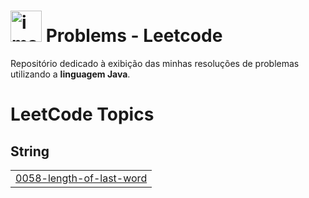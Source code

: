 # <img width="50" alt="image" src="https://github.com/user-attachments/assets/0a5d0954-a9b7-4347-b814-511f2b5c3d35" /> Problems - Leetcode
Repositório dedicado à exibição das minhas resoluções de problemas utilizando a **linguagem Java**.

<!---LeetCode Topics Start-->
# LeetCode Topics
## String
|  |
| ------- |
| [0058-length-of-last-word](https://github.com/ana-leticia-cabral/leetcode_java/tree/master/0058-length-of-last-word) |
<!---LeetCode Topics End-->